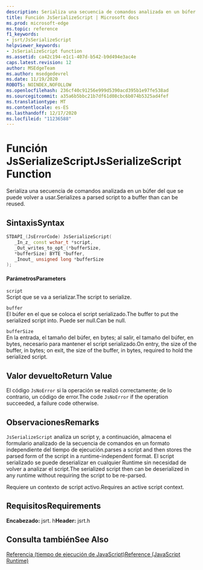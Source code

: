 ```yaml
---
description: Serializa una secuencia de comandos analizada en un búfer del que se puede volver a usar.
title: Función JsSerializeScript | Microsoft docs
ms.prod: microsoft-edge
ms.topic: reference
f1_keywords:
- jsrt/JsSerializeScript
helpviewer_keywords:
- JsSerializeScript function
ms.assetid: ca42c194-e1c1-407d-b542-b9d494e3ac4e
caps.latest.revision: 12
author: MSEdgeTeam
ms.author: msedgedevrel
ms.date: 11/19/2020
ROBOTS: NOINDEX,NOFOLLOW
ms.openlocfilehash: 236cf40c91256e999d5390acd395b1e97fe538ad
ms.sourcegitcommit: a35a6b5bbc21b7df61d08cbc6b074b5325ad4fef
ms.translationtype: MT
ms.contentlocale: es-ES
ms.lasthandoff: 12/17/2020
ms.locfileid: "11236588"
---
```

# <span data-ttu-id="11c90-103">Función JsSerializeScript</span><span class="sxs-lookup"><span data-stu-id="11c90-103">JsSerializeScript Function</span></span>

<span data-ttu-id="11c90-104">Serializa una secuencia de comandos analizada en un búfer del que se puede volver a usar.</span><span class="sxs-lookup"><span data-stu-id="11c90-104">Serializes a parsed script to a buffer than can be reused.</span></span>  
  
## <span data-ttu-id="11c90-105">Sintaxis</span><span class="sxs-lookup"><span data-stu-id="11c90-105">Syntax</span></span>  
  
```cpp  
STDAPI_(JsErrorCode) JsSerializeScript(  
   _In_z_ const wchar_t *script,  
   _Out_writes_to_opt_(*bufferSize,  
   *bufferSize) BYTE *buffer,  
   _Inout_ unsigned long *bufferSize  
);  
```  
  
#### <span data-ttu-id="11c90-106">Parámetros</span><span class="sxs-lookup"><span data-stu-id="11c90-106">Parameters</span></span>  
 `script`  
 <span data-ttu-id="11c90-107">Script que se va a serializar.</span><span class="sxs-lookup"><span data-stu-id="11c90-107">The script to serialize.</span></span>  
  
 `buffer`  
 <span data-ttu-id="11c90-108">El búfer en el que se coloca el script serializado.</span><span class="sxs-lookup"><span data-stu-id="11c90-108">The buffer to put the serialized script into.</span></span> <span data-ttu-id="11c90-109">Puede ser null.</span><span class="sxs-lookup"><span data-stu-id="11c90-109">Can be null.</span></span>  
  
 `bufferSize`  
 <span data-ttu-id="11c90-110">En la entrada, el tamaño del búfer, en bytes; al salir, el tamaño del búfer, en bytes, necesario para mantener el script serializado.</span><span class="sxs-lookup"><span data-stu-id="11c90-110">On entry, the size of the buffer, in bytes; on exit, the size of the buffer, in bytes, required to hold the serialized script.</span></span>  
  
## <span data-ttu-id="11c90-111">Valor devuelto</span><span class="sxs-lookup"><span data-stu-id="11c90-111">Return Value</span></span>  
 <span data-ttu-id="11c90-112">El código `JsNoError` si la operación se realizó correctamente; de lo contrario, un código de error.</span><span class="sxs-lookup"><span data-stu-id="11c90-112">The code `JsNoError` if the operation succeeded, a failure code otherwise.</span></span>  
  
## <span data-ttu-id="11c90-113">Observaciones</span><span class="sxs-lookup"><span data-stu-id="11c90-113">Remarks</span></span>  
 `JsSerializeScript` <span data-ttu-id="11c90-114">analiza un script y, a continuación, almacena el formulario analizado de la secuencia de comandos en un formato independiente del tiempo de ejecución.</span><span class="sxs-lookup"><span data-stu-id="11c90-114">parses a script and then stores the parsed form of the script in a runtime-independent format.</span></span> <span data-ttu-id="11c90-115">El script serializado se puede deserializar en cualquier Runtime sin necesidad de volver a analizar el script.</span><span class="sxs-lookup"><span data-stu-id="11c90-115">The serialized script then can be deserialized in any runtime without requiring the script to be re-parsed.</span></span>  
  
 <span data-ttu-id="11c90-116">Requiere un contexto de script activo.</span><span class="sxs-lookup"><span data-stu-id="11c90-116">Requires an active script context.</span></span>  
  
## <span data-ttu-id="11c90-117">Requisitos</span><span class="sxs-lookup"><span data-stu-id="11c90-117">Requirements</span></span>  
 <span data-ttu-id="11c90-118">**Encabezado:** jsrt. h</span><span class="sxs-lookup"><span data-stu-id="11c90-118">**Header:** jsrt.h</span></span>  
  
## <span data-ttu-id="11c90-119">Consulta también</span><span class="sxs-lookup"><span data-stu-id="11c90-119">See Also</span></span>  
 [<span data-ttu-id="11c90-120">Referencia (tiempo de ejecución de JavaScript)</span><span class="sxs-lookup"><span data-stu-id="11c90-120">Reference (JavaScript Runtime)</span></span>](../chakra-hosting/reference-javascript-runtime.md)
